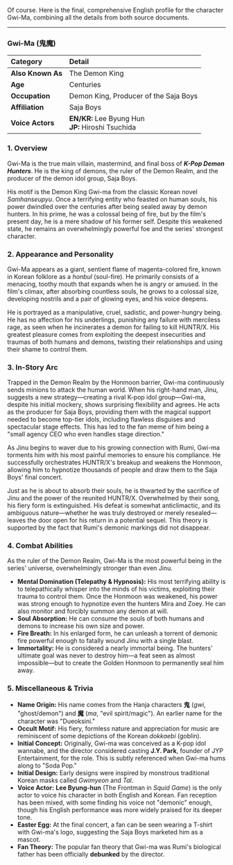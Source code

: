 Of course. Here is the final, comprehensive English profile for the character Gwi-Ma, combining all the details from both source documents.

---

### **Gwi-Ma (鬼魔)**

| Category          | Detail                                                 |
| :---------------- | :----------------------------------------------------- |
| **Also Known As** | The Demon King                                         |
| **Age**           | Centuries                                              |
| **Occupation**    | Demon King, Producer of the Saja Boys                  |
| **Affiliation**   | Saja Boys                                              |
| **Voice Actors**  | **EN/KR:** Lee Byung Hun <br> **JP:** Hiroshi Tsuchida |

### **1. Overview**

Gwi-Ma is the true main villain, mastermind, and final boss of **_K-Pop Demon Hunters_**. He is the king of demons, the ruler of the Demon Realm, and the producer of the demon idol group, Saja Boys.

His motif is the Demon King Gwi-ma from the classic Korean novel _Samhanseupyu_. Once a terrifying entity who feasted on human souls, his power dwindled over the centuries after being sealed away by demon hunters. In his prime, he was a colossal being of fire, but by the film's present day, he is a mere shadow of his former self. Despite this weakened state, he remains an overwhelmingly powerful foe and the series' strongest character.

### **2. Appearance and Personality**

Gwi-Ma appears as a giant, sentient flame of magenta-colored fire, known in Korean folklore as a _honbul_ (soul-fire). He primarily consists of a menacing, toothy mouth that expands when he is angry or amused. In the film's climax, after absorbing countless souls, he grows to a colossal size, developing nostrils and a pair of glowing eyes, and his voice deepens.

He is portrayed as a manipulative, cruel, sadistic, and power-hungry being. He has no affection for his underlings, punishing any failure with merciless rage, as seen when he incinerates a demon for failing to kill HUNTR/X. His greatest pleasure comes from exploiting the deepest insecurities and traumas of both humans and demons, twisting their relationships and using their shame to control them.

### **3. In-Story Arc**

Trapped in the Demon Realm by the Honmoon barrier, Gwi-ma continuously sends minions to attack the human world. When his right-hand man, Jinu, suggests a new strategy—creating a rival K-pop idol group—Gwi-ma, despite his initial mockery, shows surprising flexibility and agrees. He acts as the producer for Saja Boys, providing them with the magical support needed to become top-tier idols, including flawless disguises and spectacular stage effects. This has led to the fan meme of him being a "small agency CEO who even handles stage direction."

As Jinu begins to waver due to his growing connection with Rumi, Gwi-ma torments him with his most painful memories to ensure his compliance. He successfully orchestrates HUNTR/X's breakup and weakens the Honmoon, allowing him to hypnotize thousands of people and draw them to the Saja Boys' final concert.

Just as he is about to absorb their souls, he is thwarted by the sacrifice of Jinu and the power of the reunited HUNTR/X. Overwhelmed by their song, his fiery form is extinguished. His defeat is somewhat anticlimactic, and its ambiguous nature—whether he was truly destroyed or merely resealed—leaves the door open for his return in a potential sequel. This theory is supported by the fact that Rumi's demonic markings did not disappear.

### **4. Combat Abilities**

As the ruler of the Demon Realm, Gwi-Ma is the most powerful being in the series' universe, overwhelmingly stronger than even Jinu.

- **Mental Domination (Telepathy & Hypnosis):** His most terrifying ability is to telepathically whisper into the minds of his victims, exploiting their trauma to control them. Once the Honmoon was weakened, his power was strong enough to hypnotize even the hunters Mira and Zoey. He can also monitor and forcibly summon any demon at will.
- **Soul Absorption:** He can consume the souls of both humans and demons to increase his own size and power.
- **Fire Breath:** In his enlarged form, he can unleash a torrent of demonic fire powerful enough to fatally wound Jinu with a single blast.
- **Immortality:** He is considered a nearly immortal being. The hunters' ultimate goal was never to destroy him—a feat seen as almost impossible—but to create the Golden Honmoon to permanently seal him away.

### **5. Miscellaneous & Trivia**

- **Name Origin:** His name comes from the Hanja characters **鬼** (_gwi_, "ghost/demon") and **魔** (_ma_, "evil spirit/magic"). An earlier name for the character was "Dueoksini."
- **Occult Motif:** His fiery, formless nature and appreciation for music are reminiscent of some depictions of the Korean _dokkaebi_ (goblin).
- **Initial Concept:** Originally, Gwi-ma was conceived as a K-pop idol wannabe, and the director considered casting **J.Y. Park**, founder of JYP Entertainment, for the role. This is subtly referenced when Gwi-ma hums along to "Soda Pop."
- **Initial Design:** Early designs were inspired by monstrous traditional Korean masks called _Gwimyeon_ and _Tal_.
- **Voice Actor:** **Lee Byung-hun** (The Frontman in _Squid Game_) is the only actor to voice his character in both English and Korean. Fan reception has been mixed, with some finding his voice not "demonic" enough, though his English performance was more widely praised for its deeper tone.
- **Easter Egg:** At the final concert, a fan can be seen wearing a T-shirt with Gwi-ma's logo, suggesting the Saja Boys marketed him as a mascot.
- **Fan Theory:** The popular fan theory that Gwi-ma was Rumi's biological father has been officially **debunked** by the director.
